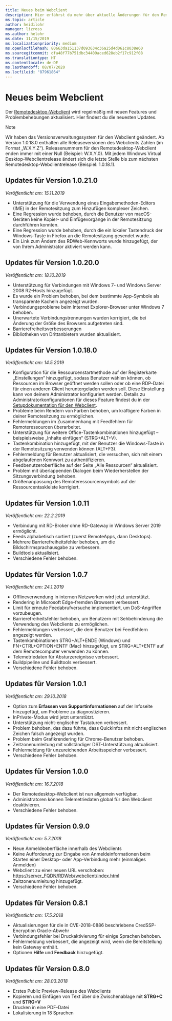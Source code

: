 ```yaml
---
title: Neues beim Webclient
description: Hier erfährst du mehr über aktuelle Änderungen für den Remotedesktop-Webclient.
ms.topic: article
author: heidilohr
manager: lizross
ms.author: helohr
ms.date: 11/15/2019
ms.localizationpriority: medium
ms.openlocfilehash: 80663da151137d093634c36a25d4d061c8038e60
ms.sourcegitcommit: dfa48f77b751dbc34409aced628eb2f17c912f08
ms.translationtype: HT
ms.contentlocale: de-DE
ms.lasthandoff: 08/07/2020
ms.locfileid: "87961864"
---
```

# <a name="whats-new-in-the-web-client"></a>Neues beim Webclient

Der [Remotedesktop-Webclient](remote-desktop-web-client.md) wird regelmäßig mit neuen Features und Problembehebungen aktualisiert. Hier findest du die neuesten Updates.

> [!NOTE]
> Wir haben das Versionsverwaltungssystem für den Webclient geändert. Ab Version 1.0.18.0 enthalten alle Releaseversionen des Webclients Zahlen (im Format „W.X.Y.Z“). Releasenummern für den Remotedesktop-Webclient enden immer mit einer Null (Beispiel: W.X.Y.0). Mit jedem Windows Virtual Desktop-Webclientrelease ändert sich die letzte Stelle bis zum nächsten Remotedesktop-Webclientrelease (Beispiel: 1.0.18.1).

## <a name="updates-for-version-10210"></a>Updates für Version 1.0.21.0
*Veröffentlicht am: 15.11.2019*

- Unterstützung für die Verwendung eines Eingabemethoden-Editors (IME) in der Remotesitzung zum Hinzufügen komplexer Zeichen.
- Eine Regression wurde behoben, durch die Benutzer von macOS-Geräten keine Kopier- und Einfügevorgänge in der Remotesitzung durchführen konnten.
- Eine Regression wurde behoben, durch die ein lokaler Tastendruck der Windows-Taste in Firefox an die Remotesitzung gesendet wurde.
- Ein Link zum Ändern des RDWeb-Kennworts wurde hinzugefügt, der von Ihrem Administrator aktiviert werden kann.

## <a name="updates-for-version-10200"></a>Updates für Version 1.0.20.0
*Veröffentlicht am: 18.10.2019*

- Unterstützung für Verbindungen mit Windows 7- und Windows Server 2008 R2-Hosts hinzugefügt.
- Es wurde ein Problem behoben, bei dem bestimmte App-Symbole als transparente Kacheln angezeigt wurden.
- Verbindungsprobleme beim Internet Explorer-Browser unter Windows 7 behoben.
- Unerwartete Verbindungstrennungen wurden korrigiert, die bei Änderung der Größe des Browsers aufgetreten sind.
- Barrierefreiheitsverbesserungen
- Bibliotheken von Drittanbietern wurden aktualisiert.

## <a name="updates-for-version-10180"></a>Updates für Version 1.0.18.0
*Veröffentlicht am: 14.5.2019*

- Konfiguration für die Ressourcenstartmethode auf der Registerkarte „Einstellungen“ hinzugefügt, sodass Benutzer wählen können, ob Ressourcen im Browser geöffnet werden sollen oder ob eine RDP-Datei für einen anderen Client heruntergeladen werden soll. Diese Einstellung kann von deinem Administrator konfiguriert werden. Details zu Administratorkonfigurationen für dieses Feature findest du in der [Setupdokumentation für den Webclient](remote-desktop-web-client-admin.md).
- Probleme beim Rendern von Farben behoben, um kräftigere Farben in deiner Remotesitzung zu ermöglichen.
- Fehlermeldungen im Zusammenhang mit Feedfehlern für Remoteressourcen überarbeitet.
- Unterstützung für weitere Office-Tastenkombinationen hinzugefügt – beispielsweise „Inhalte einfügen“ (STRG+ALT+V).
- Tastenkombination hinzugefügt, mit der Benutzer die Windows-Taste in der Remotesitzung verwenden können (ALT+F3).
- Fehlermeldung für Benutzer aktualisiert, die versuchen, sich mit einem abgelaufenen Kennwort zu authentifizieren.
- Feedbenutzeroberfläche auf der Seite „Alle Ressourcen“ aktualisiert.
- Problem mit überlappenden Dialogen beim Wiederherstellen der Sitzungsverbindung behoben.
- Größenanpassung des Remoteressourcensymbols auf der Ressourcentaskleiste korrigiert.

## <a name="updates-for-version-1011"></a>Updates für Version 1.0.11
*Veröffentlicht am: 22.2.2019*

- Verbindung mit RD-Broker ohne RD-Gateway in Windows Server 2019 ermöglicht.
- Feeds alphabetisch sortiert (zuerst RemoteApps, dann Desktops).
- Mehrere Barrierefreiheitsfehler behoben, um die Bildschirmsprachausgabe zu verbessern.
- Buildtools aktualisiert.
- Verschiedene Fehler behoben.

## <a name="updates-for-version-107"></a>Updates für Version 1.0.7
*Veröffentlicht am: 24.1.2019*

- Offlineverwendung in internen Netzwerken wird jetzt unterstützt.
- Rendering in Microsoft Edge-fremden Browsern verbessert.
- Limit für erneute Feedabrufversuche implementiert, um DoS-Angriffen vorzubeugen.
- Barrierefreiheitsfehler behoben, um Benutzern mit Sehbehinderung die Verwendung des Webclients zu ermöglichen.
- Fehlermeldungen verbessert, die dem Benutzer bei Feedfehlern angezeigt werden.
- Tastenkombinationen STRG+ALT+ENDE (Windows) und FN+CTRL+OPTION+ENTF (Mac) hinzugefügt, um STRG+ALT+ENTF auf dem Remotecomputer verwenden zu können.
- Telemetriedaten für Absturzereignisse verbessert.
- Buildpipeline und Buildtools verbessert.
- Verschiedene Fehler behoben.

## <a name="updates-for-version-101"></a>Updates für Version 1.0.1
*Veröffentlicht am: 29.10.2018*

- Option zum **Erfassen von Supportinformationen** auf der Infoseite hinzugefügt, um Probleme zu diagnostizieren.
- InPrivate-Modus wird jetzt unterstützt.
- Unterstützung nicht-englischer Tastaturen verbessert.
- Problem behoben, das dazu führte, dass QuickInfos mit nicht englischen Zeichen falsch angezeigt wurden.
- Problem beim Grafikrendering für Chrome-Benutzer behoben.
- Zeitzonenumleitung mit vollständiger DST-Unterstützung aktualisiert.
- Fehlermeldung für unzureichenden Arbeitsspeicher verbessert.
- Verschiedene Fehler behoben.

## <a name="updates-for-version-100"></a>Updates für Version 1.0.0
*Veröffentlicht am: 16.7.2018*

- Der Remotedesktop-Webclient ist nun allgemein verfügbar.
- Administratoren können Telemetriedaten global für den Webclient deaktivieren.
- Verschiedene Fehler behoben.

## <a name="updates-for-version-090"></a>Updates für Version 0.9.0
*Veröffentlicht am: 5.7.2018*

- Neue Anmeldeoberfläche innerhalb des Webclients
- Keine Aufforderung zur Eingabe von Anmeldeinformationen beim Starten einer Desktop- oder App-Verbindung mehr (einmaliges Anmelden)
- Webclient zu einer neuen URL verschoben: <https://server_FQDN/RDWeb/webclient/index.html>
- Zeitzonenumleitung hinzugefügt.
- Verschiedene Fehler behoben.

## <a name="updates-for-version-081"></a>Updates für Version 0.8.1
*Veröffentlicht am: 17.5.2018*

- Aktualisierungen für die in CVE-2018-0886 beschriebene CredSSP-Encryption Oracle-Abwehr
- Verbindungsfehler bei Druckaktivierung für einige Sprachen behoben.
- Fehlermeldung verbessert, die angezeigt wird, wenn die Bereitstellung kein Gateway enthält.
- Optionen **Hilfe** und **Feedback** hinzugefügt.

## <a name="updates-for-version-080"></a>Updates für Version 0.8.0
*Veröffentlicht am: 28.03.2018*

- Erstes Public Preview-Release des Webclients
- Kopieren und Einfügen von Text über die Zwischenablage mit **STRG+C** und **STRG+V**
- Drucken in eine PDF-Datei
- Lokalisierung in 18 Sprachen
